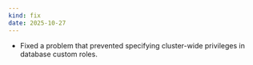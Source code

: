 ```yaml
---
kind: fix
date: 2025-10-27
---
```


* Fixed a problem that prevented specifying cluster-wide privileges in database custom roles.
